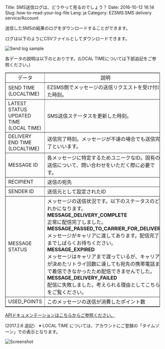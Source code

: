 Title: SMS送信ログは、どうやって見るのでしょう？
Date: 2016-10-12 16:14
Slug: how-to-read-your-log-file
Lang: ja
Category: EZSMS:SMS delivery service/Account

送信したSMSの結果のログをダウンロードすることができます。

ログは以下のようにCSVファイルとしてダウンロードできます。 

![Send log sample]({filename}/images/how-to-read-your-log-file/01.png)

各データの説明は以下のとおりです。(LOCAL TIMEについては下部追記をご参照ください。)

<table border="1" cellpadding="1" cellspacing="1">
  <tbody>
    <tr>
      <td style="text-align: center;">データ</td>
      <td style="text-align: center;">説明</td>
    </tr>
    <tr>
      <td>SEND TIME<br>
      (LOCALTIME)</td>
      <td>EZSMS側でメッセージの送信リクエストを受け付けた時刻。</td>
    </tr>
    <tr>
      <td>LATEST STATUS UPDATED TIME<br>
      (LOCAL TIME)</td>
      <td>SMS送信ステータスを更新した時刻。</td>
    </tr>
    <tr>
      <td>DELIVERY END TIME<br>
      (LOCALTIME)</td>
      <td>送信完了時刻。メッセージが不達の場合でも送信完了といいます。</td>
    </tr>
    <tr>
      <td>MESSAGE ID</td>
      <td>各メッセージに特定するためユニークなID。固有の送信について、問い合わせをいただく際に必要です。</td>
    </tr>
    <tr>
      <td>RECIPIENT</td>
      <td>送信の宛先</td>
    </tr>
    <tr>
      <td>SENDER ID</td>
      <td>送信元として設定されたID</td>
    </tr>
    <tr>
      <td>MESSAGE STATUS</td>
      <td>メッセージの送信状況です。以下のステータスのどれかになります。<br>
      <strong>MESSAGE_DELIVERY_COMPLETE</strong><br>
      正常に配信完了しました。<br>
      <strong>MESSAGE_PASSED_TO_CARRIER_FOR_DELIVERY</strong><br>
      メッセージがキャリアに渡してあります。配信完了までしばらくお待ちください。<br>
      <strong>MESSAGE_EXPIRED</strong><br>
      メッセージはキャリアまで渡っているが、キャリアが決めたリトライ回数に達しても宛先の携帯電話まで着信できなかったため配信できませんでした。<br>
      <strong>MESSAGE_DELIVERY_FAILED</strong><br>
      配信に失敗しました。考えられる理由としてこちらをご覧ください。</td>
    </tr>
    <tr>
      <td>USED_POINTS</td>
      <td>このメッセージの送信が消費したポイント数</td>
    </tr>
  </tbody>
</table>

[APIドキュメンテーションはこちらからご参照ください。](https://drive.google.com/file/d/0B-EFLEP7IEAVeUdoN0RqR3gyZjA/view)

(2017.2.6 追記）
※ LOCAL TIME については、アカウントにご登録の「タイムゾーン」での表示となります。

![Screenshot]({filename}/images/how-to-read-your-log-file/02.png)